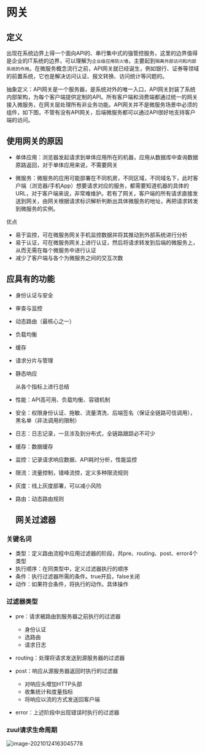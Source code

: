 # 网关

## 定义

​        出现在系统边界上得一个面向API的、串行集中式的强管控服务，这里的边界值得是企业的IT系统的边界，可以理解为`企业级应用防火墙`，主要起到`隔离外部访问和内部系统的作用`。在微服务概念流行之前，API网关就已经诞生，例如银行、证券等领域的前置系统，它也是解决访问认证、报文转换、访问统计等问题的。

​		抽象定义：API网关是一个服务器，是系统对外的唯一入口，API网关封装了系统内部架构，为每个客户端提供定制的API。所有客户端和消费端都通过统一的网关接入微服务，在网关层处理所有非业务功能。API网关并不是微服务场景中必须的组件，如下图，不管有没有API网关，后端微服务都可以通过API很好地支持客户端的访问。

## 使用网关的原因

* 单体应用：浏览器发起请求到单体应用所在的机器，应用从数据库中查询数据原路返回，对于单体应用来说，不需要网关

* 微服务：微服务的应用可能部署在不同机房，不同区域，不同域名下，此时客户端（浏览器/手机App）想要请求对应的服务，都需要知道机器的具体的URL，对于客户端来说，非常难维护。若有了网关，客户端的所有请求直接发送到网关，由网关根据请求标识解析判断出具体微服务的地址，再把请求转发到微服务的实例。

优点
* 易于监控，可在微服务网关手机监控数据并将其推动到外部系统进行分析
* 易于认证，可在微服务网关上进行认证，然后将请求转发到后端的微服务上，从而无需在每个微服务中进行认证
* 减少了客户端与各个为微服务之间的交互次数

## 应具有的功能

* 身份认证与安全

* 审查与监控

* 动态路由（最核心之一）

* 负载均衡

* 缓存

* 请求分片与管理

* 静态响应

   

   从各个指标上进行总结

* 性能：API高可用、负载均衡、容错机制
* 安全：权限身份认证、拖敏、流量清洗、后端签名（保证全链路可信调用），黑名单（非法调用的限制）
* 日志：日志记录，一旦涉及到分布式，全链路跟踪必不可少
* 缓存：数据缓存
* 监控：记录请求响应数据、API耗时分析，性能监控
* 限流：流量控制，错峰流控，定义多种限流规则
* 灰度：线上灰度部署，可以减小风险
* 路由：动态路由规则

  ## 网关过滤器

### 关键名词

*  类型：定义路由流程中应用过滤器的阶段，共pre、routing、post、error4个类型
* 执行顺序：在同类型中，定义过滤器执行的顺序
* 条件：执行过滤器所需的条件。true开启，false关闭
* 动作：如果符合条件，将执行的动作。具体操作

### 过滤器类型

* pre：请求被路由到服务器之前执行的过滤器

  * 身份认证
  * 选路由
  * 请求日志
* routing：处理将请求发送到源服务器的过滤器
* post：响应从源服务器返回时执行的过滤器
  * 对响应头增加HTTP头部
  * 收集统计和度量指标
  * 将响应以流的方式发送回客户端
* error：上述阶段中出现错误时执行的过滤器
### zuul请求生命周期

![image-20210124163045778](C:\Users\abc\AppData\Roaming\Typora\typora-user-images\image-20210124163045778.png)